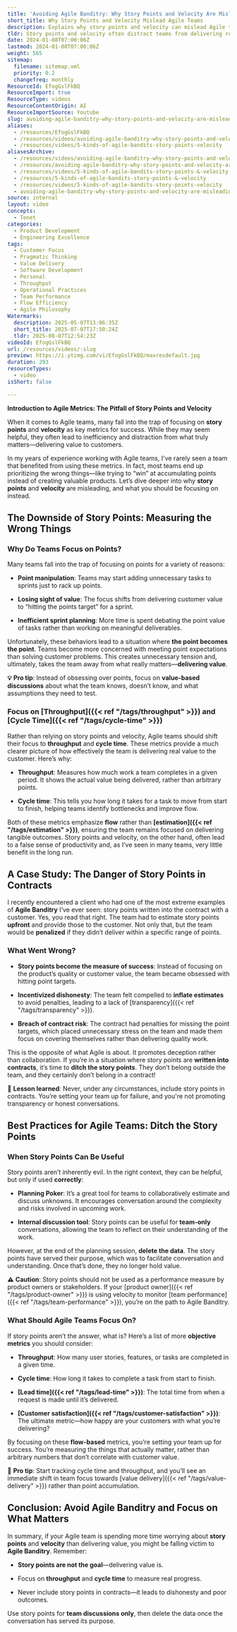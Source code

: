 ```yaml
---
title: 'Avoiding Agile Banditry: Why Story Points and Velocity Are Misleading Metrics'
short_title: Why Story Points and Velocity Mislead Agile Teams
description: Explains why story points and velocity can mislead Agile teams, and recommends focusing on throughput, cycle time, and customer value for effective performance measurement.
tldr: Story points and velocity often distract teams from delivering real customer value and can lead to counterproductive behaviors, especially when used as performance measures or written into contracts. Instead, focus on metrics like throughput and cycle time, which better reflect actual progress and value delivery. Use story points only for internal team discussions, then discard them, and never include them in contracts or external reporting.
date: 2024-01-08T07:00:06Z
lastmod: 2024-01-08T07:00:06Z
weight: 565
sitemap:
  filename: sitemap.xml
  priority: 0.2
  changefreq: monthly
ResourceId: EfogGslFkBQ
ResourceImport: true
ResourceType: videos
ResourceContentOrigin: AI
ResourceImportSource: Youtube
slug: avoiding-agile-banditry-why-story-points-and-velocity-are-misleading-metrics
aliases:
  - /resources/EfogGslFkBQ
  - /resources/videos/avoiding-agile-banditry-why-story-points-and-velocity-are-misleading-metrics
  - /resources/videos/5-kinds-of-agile-bandits-story-points-velocity
aliasesArchive:
  - /resources/videos/avoiding-agile-banditry-why-story-points-and-velocity-are-misleading-metrics
  - /resources/avoiding-agile-banditry-why-story-points-and-velocity-are-misleading-metrics
  - /resources/videos/5-kinds-of-agile-bandits-story-points-&-velocity
  - /resources/5-kinds-of-agile-bandits-story-points-&-velocity
  - /resources/videos/5-kinds-of-agile-bandits-story-points-velocity
  - avoiding-agile-banditry-why-story-points-and-velocity-are-misleading-metrics
source: internal
layout: video
concepts:
  - Tenet
categories:
  - Product Development
  - Engineering Excellence
tags:
  - Customer Focus
  - Pragmatic Thinking
  - Value Delivery
  - Software Development
  - Personal
  - Throughput
  - Operational Practices
  - Team Performance
  - Flow Efficiency
  - Agile Philosophy
Watermarks:
  description: 2025-05-07T13:06:35Z
  short_title: 2025-07-07T17:50:24Z
  tldr: 2025-08-07T12:54:23Z
videoId: EfogGslFkBQ
url: /resources/videos/:slug
preview: https://i.ytimg.com/vi/EfogGslFkBQ/maxresdefault.jpg
duration: 293
resourceTypes:
  - video
isShort: false

---
```

**Introduction to Agile Metrics: The Pitfall of Story Points and Velocity**

When it comes to Agile teams, many fall into the trap of focusing on **story points** and **velocity** as key metrics for success. While they may seem helpful, they often lead to inefficiency and distraction from what truly matters—delivering value to customers.

In my years of experience working with Agile teams, I've rarely seen a team that benefited from using these metrics. In fact, most teams end up prioritizing the wrong things—like trying to “win” at accumulating points instead of creating valuable products. Let’s dive deeper into why **story points** and **velocity** are misleading, and what you should be focusing on instead.

## **The Downside of Story Points: Measuring the Wrong Things**

### **Why Do Teams Focus on Points?**

Many teams fall into the trap of focusing on points for a variety of reasons:

- **Point manipulation**: Teams may start adding unnecessary tasks to sprints just to rack up points.

- **Losing sight of value**: The focus shifts from delivering customer value to “hitting the points target” for a sprint.

- **Inefficient sprint planning**: More time is spent debating the point value of tasks rather than working on meaningful deliverables.

Unfortunately, these behaviors lead to a situation where **the point becomes the point**. Teams become more concerned with meeting point expectations than solving customer problems. This creates unnecessary tension and, ultimately, takes the team away from what really matters—**delivering value**.

**💡** **Pro tip**: Instead of obsessing over points, focus on **value-based discussions** about what the team knows, doesn’t know, and what assumptions they need to test.

### **Focus on [Throughput]({{< ref "/tags/throughput" >}}) and [Cycle Time]({{< ref "/tags/cycle-time" >}})**

Rather than relying on story points and velocity, Agile teams should shift their focus to **throughput** and **cycle time**. These metrics provide a much clearer picture of how effectively the team is delivering real value to the customer. Here’s why:

- **Throughput**: Measures how much work a team completes in a given period. It shows the actual value being delivered, rather than arbitrary points.

- **Cycle time**: This tells you how long it takes for a task to move from start to finish, helping teams identify bottlenecks and improve flow.

Both of these metrics emphasize **flow** rather than **[estimation]({{< ref "/tags/estimation" >}})**, ensuring the team remains focused on delivering tangible outcomes. Story points and velocity, on the other hand, often lead to a false sense of productivity and, as I’ve seen in many teams, very little benefit in the long run.

## **A Case Study: The Danger of Story Points in Contracts**

I recently encountered a client who had one of the most extreme examples of **Agile Banditry** I’ve ever seen: story points written into the contract with a customer. Yes, you read that right. The team had to estimate story points **upfront** and provide those to the customer. Not only that, but the team would be **penalized** if they didn’t deliver within a specific range of points.

### **What Went Wrong?**

- **Story points become the measure of success**: Instead of focusing on the product’s quality or customer value, the team became obsessed with hitting point targets.

- **Incentivized dishonesty**: The team felt compelled to **inflate estimates** to avoid penalties, leading to a lack of [transparency]({{< ref "/tags/transparency" >}}).

- **Breach of contract risk**: The contract had penalties for missing the point targets, which placed unnecessary stress on the team and made them focus on covering themselves rather than delivering quality work.

This is the opposite of what Agile is about. It promotes deception rather than collaboration. If you’re in a situation where story points are **written into contracts**, it’s time to **ditch the story points**. They don’t belong outside the team, and they certainly don’t belong in a contract!

**🚨** **Lesson learned**: Never, under any circumstances, include story points in contracts. You’re setting your team up for failure, and you're not promoting transparency or honest conversations.

## **Best Practices for Agile Teams: Ditch the Story Points**

### **When Story Points Can Be Useful**

Story points aren’t inherently evil. In the right context, they can be helpful, but only if used **correctly**:

- **Planning Poker**: It’s a great tool for teams to collaboratively estimate and discuss unknowns. It encourages conversation around the complexity and risks involved in upcoming work.

- **Internal discussion tool**: Story points can be useful for **team-only** conversations, allowing the team to reflect on their understanding of the work.

However, at the end of the planning session, **delete the data**. The story points have served their purpose, which was to facilitate conversation and understanding. Once that’s done, they no longer hold value.

**⚠️** **Caution**: Story points should not be used as a performance measure by product owners or stakeholders. If your [product owner]({{< ref "/tags/product-owner" >}}) is using velocity to monitor [team performance]({{< ref "/tags/team-performance" >}}), you’re on the path to Agile Banditry.

### **What Should Agile Teams Focus On?**

If story points aren’t the answer, what is? Here’s a list of more **objective metrics** you should consider:

- **Throughput**: How many user stories, features, or tasks are completed in a given time.

- **Cycle time**: How long it takes to complete a task from start to finish.

- **[Lead time]({{< ref "/tags/lead-time" >}})**: The total time from when a request is made until it’s delivered.

- **[Customer satisfaction]({{< ref "/tags/customer-satisfaction" >}})**: The ultimate metric—how happy are your customers with what you’re delivering?

By focusing on these **flow-based** metrics, you’re setting your team up for success. You’re measuring the things that actually matter, rather than arbitrary numbers that don’t correlate with customer value.

**🚀** **Pro tip**: Start tracking cycle time and throughput, and you’ll see an immediate shift in team focus towards [value delivery]({{< ref "/tags/value-delivery" >}}) rather than point accumulation.

## **Conclusion: Avoid Agile Banditry and Focus on What Matters**

In summary, if your Agile team is spending more time worrying about **story points** and **velocity** than delivering value, you might be falling victim to **Agile Banditry**. Remember:

- **Story points are not the goal**—delivering value is.

- Focus on **throughput** and **cycle time** to measure real progress.

- Never include story points in contracts—it leads to dishonesty and poor outcomes.

Use story points for **team discussions only**, then delete the data once the conversation has served its purpose.
